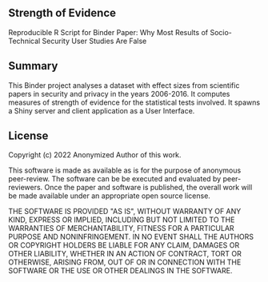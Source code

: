 ## Strength of Evidence
Reproducible R Script for Binder
Paper: Why Most Results of Socio-Technical Security User Studies Are False


## Summary

This Binder project analyses a dataset with effect sizes from scientific papers in security and privacy in the years 2006-2016.
It computes measures of strength of evidence for the statistical tests involved.
It spawns a Shiny server and client application as a User Interface.

## License
Copyright (c) 2022 Anonymized Author of this work.

This software is made as available  as is for the purpose of anonymous peer-review.
The software can be be executed and evaluated by peer-reviewers.
Once the paper and software is published, the overall work will be made available under
an appropriate open source license.

THE SOFTWARE IS PROVIDED "AS IS", WITHOUT WARRANTY OF ANY KIND, EXPRESS OR
IMPLIED, INCLUDING BUT NOT LIMITED TO THE WARRANTIES OF MERCHANTABILITY,
FITNESS FOR A PARTICULAR PURPOSE AND NONINFRINGEMENT. IN NO EVENT SHALL THE
AUTHORS OR COPYRIGHT HOLDERS BE LIABLE FOR ANY CLAIM, DAMAGES OR OTHER
LIABILITY, WHETHER IN AN ACTION OF CONTRACT, TORT OR OTHERWISE, ARISING FROM,
OUT OF OR IN CONNECTION WITH THE SOFTWARE OR THE USE OR OTHER DEALINGS IN THE
SOFTWARE.